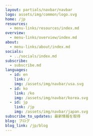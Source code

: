```yaml
---
layout: partials/navbar/navbar
logo: assets/img/common/logo.svg
home: /jp
resources:
  - menu-links/resources/index.md
overview:
  - menu-links/overview/index.md
about:
  - menu-links/about/index.md
socials:
  - ../socials/index.md
subscribe:
  - subscribe.md
languages:
  - id: en
    link: /
    img: /assets/img/navbar/usa.svg
  - id: ko
    link: /ko
    img: /assets/img/navbar/korea.svg
  - id: jp
    link: /jp
    img: /assets/img/navbar/japan.svg
subscribe_to_updates: 最新情報を取得
blog: ブログ
blog_link: /jp/blog
---
```

